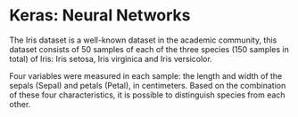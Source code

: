 # Keras: Neural Networks
The Iris dataset is a well-known dataset in the academic community, this dataset consists of 50 samples of each of the three species (150 samples in total) of Iris: Iris setosa, Iris virginica and Iris versicolor.

Four variables were measured in each sample: the length and width of the sepals (Sepal) and petals (Petal), in centimeters. Based on the combination of these four characteristics, it is possible to distinguish species from each other.
